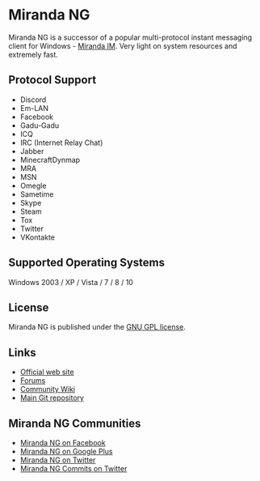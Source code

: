 # Miranda NG #

Miranda NG is a successor of a popular multi-protocol instant messaging client
for Windows - [Miranda IM][1]. Very light on system resources and extremely
fast.

## Protocol Support ##

- Discord
- Em-LAN
- Facebook
- Gadu-Gadu
- ICQ
- IRC (Internet Relay Chat)
- Jabber
- MinecraftDynmap
- MRA
- MSN
- Omegle
- Sametime
- Skype
- Steam
- Tox
- Twitter
- VKontakte

## Supported Operating Systems ##

Windows 2003 / XP / Vista / 7 / 8 / 10


## License ##

Miranda NG is published under the [GNU GPL license][2].


## Links ##

- [Official web site](https://miranda-ng.org/)
- [Forums](https://forum.miranda-ng.org/)
- [Community Wiki](https://wiki.miranda-ng.org/)
- [Main Git repository](https://github.com/miranda-ng/miranda-ng)


## Miranda NG Communities ##

- [Miranda NG on Facebook](https://www.facebook.com/miranda.newgen)
- [Miranda NG on Google Plus](https://plus.google.com/u/0/112395897441053008352/)
- [Miranda NG on Twitter](https://twitter.com/MirandaNewgen)
- [Miranda NG Commits on Twitter](https://twitter.com/MirandaNGcommit)

[1]: https://www.miranda-im.org/
[2]: https://www.gnu.org/licenses/gpl-2.0.html
